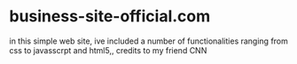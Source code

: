 # business-site-official.com
in this simple web  site, ive included a number of functionalities ranging from css  to javasscrpt and html5,, credits to my friend CNN 
